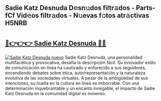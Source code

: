## Sadie Katz Desnuda D𝚎sn𝚞dos filtr𝚊dos - Parts-fCf Vid𝚎os filtr𝚊dos - N𝚞evas f𝚘tos atr𝚊ctivas H5NRB

# <h2><a href="http://mb4et4h.tromn.icu/?c=Sadie+Katz+Desnuda">🔗👉👉👉 Sadie Katz Desnuda 🔗🔗</a></h2>

[![Sadie Katz Desnuda nuevo](https://i.imgur.com/pEAQMta.gif)](http://mb4et4h.tromn.icu/?c=Sadie+Katz+Desnuda)
Sadie Katz Desnuda, una personalidad multifacética y provocativa, desafía la descripción fácil. Su innovador estilo de comunicación en línea ha cautivado y enfurecido a sus seguidores, encendiendo debates sobre ética, autorrepresentación y la naturaleza evolutiva de las sociedades virtuales. A pesar de la ambigüedad de sus intenciones, su huella en la cultura en línea es imborrable. Con una determinación inquebrantable y un encanto innegable, el impacto de Sadie Katz Desnuda en la comunidad digital es inmenso.
